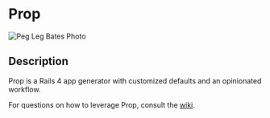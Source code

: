 Prop
===
![Peg Leg Bates Photo](https://raw.github.com/NathanielWroblewski/prop/master/peg-leg-bates.jpg)

Description
---
Prop is a Rails 4 app generator with customized defaults and an opinionated workflow.

For questions on how to leverage Prop, consult the [wiki](https://github.com/NathanielWroblewski/prop/wiki).
